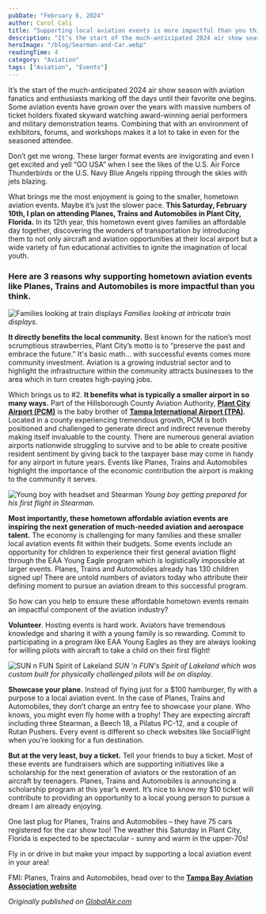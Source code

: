 ```yaml
---
pubDate: "February 6, 2024"
author: Carol Cali
title: "Supporting local aviation events is more impactful than you think"
description: "It’s the start of the much-anticipated 2024 air show season with aviation fanatics and enthusiasts marking off the days until their favorite one begins. Some aviation events have grown over the years with massive numbers of ticket holders fixated skyward watching award-winning aerial performers and military demonstration teams."
heroImage: "/blog/Searman-and-Car.webp"
readingTime: 4
category: "Aviation"
tags: ["Aviation", "Events"]
---
```


It’s the start of the much-anticipated 2024 air show season with aviation fanatics and enthusiasts marking off the days until their favorite one begins. Some aviation events have grown over the years with massive numbers of ticket holders fixated skyward watching award-winning aerial performers and military demonstration teams. Combining that with an environment of exhibitors, forums, and workshops makes it a lot to take in even for the seasoned attendee.

Don’t get me wrong. These larger format events are invigorating and even I get excited and yell “GO USA” when I see the likes of the U.S. Air Force Thunderbirds or the U.S. Navy Blue Angels ripping through the skies with jets blazing.

What brings me the most enjoyment is going to the smaller, hometown aviation events. Maybe it’s just the slower pace. **This Saturday, February 10th, I plan on attending Planes, Trains and Automobiles in Plant City, Florida.** In its 12th year, this hometown event gives families an affordable day together, discovering the wonders of transportation by introducing them to not only aircraft and aviation opportunities at their local airport but a wide variety of fun educational activities to ignite the imagination of local youth.

### Here are 3 reasons why supporting hometown aviation events like Planes, Trains and Automobiles is more impactful than you think.

![Families looking at train displays](/blog/Families-looking-at-train-displays.jpg)
_Families looking at intricate train displays._

**It directly benefits the local community.** Best known for the nation’s most scrumptious strawberries, Plant City’s motto is to “preserve the past and embrace the future.” It's basic math… with successful events comes more community investment. Aviation is a growing industrial sector and to highlight the infrastructure within the community attracts businesses to the area which in turn creates high-paying jobs.

Which brings us to #2. **It benefits what is typically a smaller airport in so many ways.** Part of the Hillsborough County Aviation Authority, **[Plant City Airport (PCM)](https://www.globalair.com/airport/plant-city-pcm.aspx)** is the baby brother of **[Tampa International Airport (TPA)](https://www.globalair.com/airport/tampa-international-tpa.aspx)**. Located in a county experiencing tremendous growth, PCM is both positioned and challenged to generate direct and indirect revenue thereby making itself invaluable to the county. There are numerous general aviation airports nationwide struggling to survive and to be able to create positive resident sentiment by giving back to the taxpayer base may come in handy for any airport in future years. Events like Planes, Trains and Automobiles highlight the importance of the economic contribution the airport is making to the community it serves.

![Young boy with headset and Stearman](/blog/Young-boy-with-headset-and-Stearman.jpg)
_Young boy getting prepared for his first flight in Stearman._

**Most importantly, these hometown affordable aviation events are inspiring the next generation of much-needed aviation and aerospace talent.** The economy is challenging for many families and these smaller local aviation events fit within their budgets. Some events include an opportunity for children to experience their first general aviation flight through the EAA Young Eagle program which is logistically impossible at larger events. Planes, Trains and Automobiles already has 130 children signed up! There are untold numbers of aviators today who attribute their defining moment to pursue an aviation dream to this successful program.

So how can you help to ensure these affordable hometown events remain an impactful component of the aviation industry?

**Volunteer**. Hosting events is hard work. Aviators have tremendous knowledge and sharing it with a young family is so rewarding. Commit to participating in a program like EAA Young Eagles as they are always looking for willing pilots with aircraft to take a child on their first flight!

![SUN n FUN Spirit of Lakeland](/blog/SUN-n-FUN-Spirit-of-Lakeland.jpg)
_SUN 'n FUN's Spirit of Lakeland which was custom built for physically challenged pilots will be on display._

**Showcase your plane.** Instead of flying just for a $100 hamburger, fly with a purpose to a local aviation event. In the case of Planes, Trains and Automobiles, they don’t charge an entry fee to showcase your plane. Who knows, you might even fly home with a trophy! They are expecting aircraft including three Stearman, a Beech 18, a Pilatus PC-12, and a couple of Rutan Pushers. Every event is different so check websites like SocialFlight when you’re looking for a fun destination.

**But at the very least, buy a ticket.** Tell your friends to buy a ticket. Most of these events are fundraisers which are supporting initiatives like a scholarship for the next generation of aviators or the restoration of an aircraft by teenagers. Planes, Trains and Automobiles is announcing a scholarship program at this year’s event. It’s nice to know my $10 ticket will contribute to providing an opportunity to a local young person to pursue a dream I am already enjoying.

One last plug for Planes, Trains and Automobiles – they have 75 cars registered for the car show too! The weather this Saturday in Plant City, Florida is expected to be spectacular - sunny and warm in the upper-70s!

Fly in or drive in but make your impact by supporting a local aviation event in your area!

FMI: Planes, Trains and Automobiles, head over to the **[Tampa Bay Aviation Association website](https://mytbaa.org/)**

_Originally published on [GlobalAir.com](https://www.globalair.com/articles/supporting-local-aviation-events-is-more-impactful-than-you-think?id=6938)_
